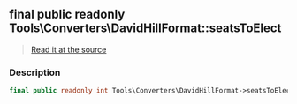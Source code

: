 ## final public readonly Tools\Converters\DavidHillFormat::seatsToElect

> [Read it at the source](https://github.com/julien-boudry/Condorcet/blob/master/src/Tools/Converters/DavidHillFormat.php#L16)

### Description    

```php
final public readonly int Tools\Converters\DavidHillFormat->seatsToElect 
```


    